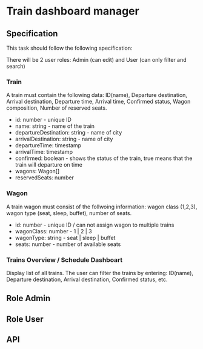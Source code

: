 # Train dashboard manager

## Specification
This task should follow the following specification:

There will be 2 user roles: Admin (can edit) and User (can only filter and search)

### Train

A train must contain the following data: ID(name), Departure destination, Arrival destination, Departure time, Arrival time, Confirmed status, Wagon composition, Number of reserved seats.

* id: number - unique ID
* name: string - name of the train
* departureDestination: string - name of city
* arrivalDestination: string - name of city
* departureTime: timestamp
* arrivalTime: timestamp
* confirmed: boolean - shows the status of the train, true means that the train will departure on time
* wagons: Wagon[]
* reservedSeats: number


### Wagon

A train wagon must consist of the follwoing information: wagon class (1,2,3), wagon type (seat, sleep, buffet), number of seats.

* id: number - unique ID / can not assign wagon to multiple trains
* wagonClass: number - 1 | 2 | 3
* wagonType: string - seat | sleep | buffet
* seats: number - number of available seats

### Trains Overview / Schedule Dashboart

Display list of all trains. 
The user can filter the trains by entering: ID(name), Departure destination, Arrival destination, Confirmed status, etc.

## Role Admin

## Role User

## API
